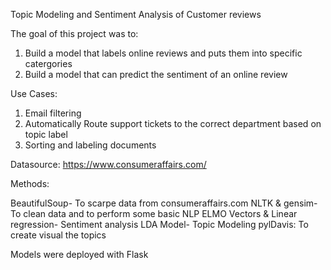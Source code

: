 Topic Modeling and Sentiment Analysis of Customer reviews

The goal of this project was to:

1. Build a model that labels online reviews and puts them into specific catergories
2. Build a model that can predict the sentiment of an online review

Use Cases:

1. Email filtering
2. Automatically Route support tickets to the correct department based on topic label
3. Sorting and labeling documents

Datasource: https://www.consumeraffairs.com/

Methods: 

BeautifulSoup- To scarpe data from consumeraffairs.com 
NLTK & gensim- To clean data and to perform some basic NLP
ELMO Vectors & Linear regression- Sentiment analysis
LDA Model- Topic Modeling
pylDavis: To create visual the topics

Models were deployed with Flask
